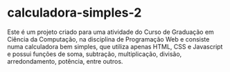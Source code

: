 # calculadora-simples-2



Este é um projeto criado para uma atividade do Curso de Graduação em Ciência da Computação, na disciplina de Programação Web e consiste numa calculadora bem simples, que utiliza apenas HTML, CSS e Javascript e possui funções de soma, subtração, multiplicação, divisão, arredondamento, potência, entre outros. 
